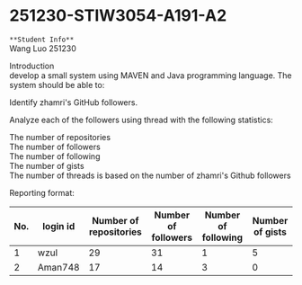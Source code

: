 # 251230-STIW3054-A191-A2
`**Student Info**`  
Wang Luo 251230

Introduction  
develop a small system using MAVEN and Java programming language. The system should be able to:

Identify zhamri's GitHub followers.

Analyze each of the followers using thread with the following statistics:

The number of repositories  
The number of followers  
The number of following  
The number of gists  
The number of threads is based on the number of zhamri's Github followers  

Reporting format:

| No. | login id | Number of repositories | Number of followers | Number of following | Number of gists |
|-----|----------|------------------------|---------------------|-----------|------------|
| 1   | wzul     | 29                     | 31                  |    1     |     5     |
| 2   | Aman748  | 17                     | 14                  |    3     |     0     |

